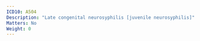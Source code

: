 ```yaml
---
ICD10: A504
Description: "Late congenital neurosyphilis [juvenile neurosyphilis]"
Matters: No
Weight: 0
---
```


